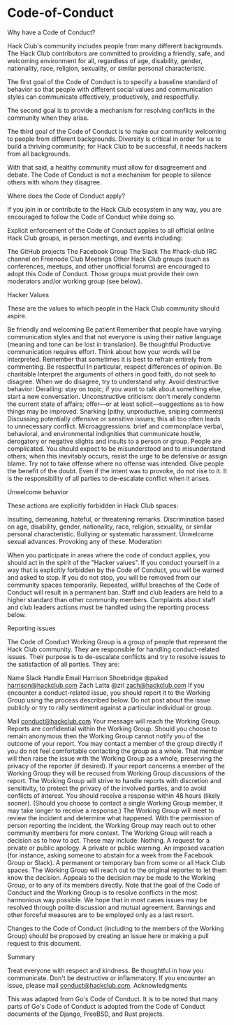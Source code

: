 # Code-of-Conduct
Why have a Code of Conduct?

Hack Club's community includes people from many different backgrounds. The Hack Club contributors are committed to providing a friendly, safe, and welcoming environment for all, regardless of age, disability, gender, nationality, race, religion, sexuality, or similar personal characteristic.

The first goal of the Code of Conduct is to specify a baseline standard of behavior so that people with different social values and communication styles can communicate effectively, productively, and respectfully.

The second goal is to provide a mechanism for resolving conflicts in the community when they arise.

The third goal of the Code of Conduct is to make our community welcoming to people from different backgrounds. Diversity is critical in order for us to build a thriving community; for Hack Club to be successful, it needs hackers from all backgrounds.

With that said, a healthy community must allow for disagreement and debate. The Code of Conduct is not a mechanism for people to silence others with whom they disagree.

Where does the Code of Conduct apply?

If you join in or contribute to the Hack Club ecosystem in any way, you are encouraged to follow the Code of Conduct while doing so.

Explicit enforcement of the Code of Conduct applies to all official online Hack Club groups, in person meetings, and events including:

The GitHub projects
The Facebook Group
The Slack
The #hack-club IRC channel on Freenode
Club Meetings
Other Hack Club groups (such as conferences, meetups, and other unofficial forums) are encouraged to adopt this Code of Conduct. Those groups must provide their own moderators and/or working group (see below).

Hacker Values

These are the values to which people in the Hack Club community should aspire.

Be friendly and welcoming
Be patient
Remember that people have varying communication styles and that not everyone is using their native language (meaning and tone can be lost in translation).
Be thoughtful
Productive communication requires effort. Think about how your words will be interpreted.
Remember that sometimes it is best to refrain entirely from commenting.
Be respectful
In particular, respect differences of opinion.
Be charitable
Interpret the arguments of others in good faith, do not seek to disagree.
When we do disagree, try to understand why.
Avoid destructive behavior:
Derailing: stay on topic; if you want to talk about something else, start a new conversation.
Unconstructive criticism: don't merely condemn the current state of affairs; offer—or at least solicit—suggestions as to how things may be improved.
Snarking (pithy, unproductive, sniping comments)
Discussing potentially offensive or sensitive issues; this all too often leads to unnecessary conflict.
Microaggressions: brief and commonplace verbal, behavioral, and environmental indignities that communicate hostile, derogatory or negative slights and insults to a person or group.
People are complicated. You should expect to be misunderstood and to misunderstand others; when this inevitably occurs, resist the urge to be defensive or assign blame. Try not to take offense where no offense was intended. Give people the benefit of the doubt. Even if the intent was to provoke, do not rise to it. It is the responsibility of all parties to de-escalate conflict when it arises.

Unwelcome behavior

These actions are explicitly forbidden in Hack Club spaces:

Insulting, demeaning, hateful, or threatening remarks.
Discrimination based on age, disability, gender, nationality, race, religion, sexuality, or similar personal characteristic.
Bullying or systematic harassment.
Unwelcome sexual advances.
Provoking any of these.
Moderation

When you participate in areas where the code of conduct applies, you should act in the spirit of the "Hacker values". If you conduct yourself in a way that is explicitly forbidden by the Code of Conduct, you will be warned and asked to stop. If you do not stop, you will be removed from our community spaces temporarily. Repeated, willful breaches of the Code of Conduct will result in a permanent ban. Staff and club leaders are held to a higher standard than other community members. Complaints about staff and club leaders actions must be handled using the reporting process below.

Reporting issues

The Code of Conduct Working Group is a group of people that represent the Hack Club community. They are responsible for handling conduct-related issues. Their purpose is to de-escalate conflicts and try to resolve issues to the satisfaction of all parties. They are:

Name	Slack Handle	Email
Harrison Shoebridge	@paked	harrison@hackclub.com
Zach Latta	@zrl	zach@hackclub.com
If you encounter a conduct-related issue, you should report it to the Working Group using the process described below. Do not post about the issue publicly or try to rally sentiment against a particular individual or group.

Mail conduct@hackclub.com
Your message will reach the Working Group.
Reports are confidential within the Working Group.
Should you choose to remain anonymous then the Working Group cannot notify you of the outcome of your report.
You may contact a member of the group directly if you do not feel comfortable contacting the group as a whole. That member will then raise the issue with the Working Group as a whole, preserving the privacy of the reporter (if desired).
If your report concerns a member of the Working Group they will be recused from Working Group discussions of the report.
The Working Group will strive to handle reports with discretion and sensitivity, to protect the privacy of the involved parties, and to avoid conflicts of interest.
You should receive a response within 48 hours (likely sooner). (Should you choose to contact a single Working Group member, it may take longer to receive a response.)
The Working Group will meet to review the incident and determine what happened.
With the permission of person reporting the incident, the Working Group may reach out to other community members for more context.
The Working Group will reach a decision as to how to act. These may include:
Nothing.
A request for a private or public apology.
A private or public warning.
An imposed vacation (for instance, asking someone to abstain for a week from the Facebook Group or Slack).
A permanent or temporary ban from some or all Hack Club spaces.
The Working Group will reach out to the original reporter to let them know the decision.
Appeals to the decision may be made to the Working Group, or to any of its members directly.
Note that the goal of the Code of Conduct and the Working Group is to resolve conflicts in the most harmonious way possible. We hope that in most cases issues may be resolved through polite discussion and mutual agreement. Bannings and other forceful measures are to be employed only as a last resort.

Changes to the Code of Conduct (including to the members of the Working Group) should be proposed by creating an issue here or making a pull request to this document.

Summary

Treat everyone with respect and kindness.
Be thoughtful in how you communicate.
Don't be destructive or inflammatory.
If you encounter an issue, please mail conduct@hackclub.com.
Acknowledgments

This was adapted from Go's Code of Conduct. It is to be noted that many parts of Go's Code of Conduct is adopted from the Code of Conduct documents of the Django, FreeBSD, and Rust projects.

